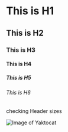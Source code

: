 # This is H1
## This is H2
### This is H3
#### This is H4
##### This is H5
###### This is H6

checking Header sizes

![Image of Yaktocat](https://octodex.github.com/images/yaktocat.png)
